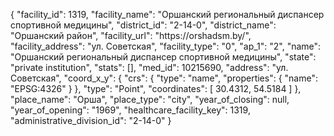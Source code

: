 {
    "facility_id": 1319,
    "facility_name": "Оршанский региональный диспансер спортивной медицины",
    "district_id": "2-14-0",
    "district_name": "Оршанский район",
    "facility_url": "https:\/\/orshadsm.by\/",
    "facility_address": "ул. Советская",
    "facility_type": "0",
    "ap_1": "2",
    "name": "Оршанский региональный диспансер спортивной медицины",
    "state": "private institution",
    "stats": [],
    "med_id": 10215690,
    "address": "ул. Советская",
    "coord_x_y": {
        "crs": {
            "type": "name",
            "properties": {
                "name": "EPSG:4326"
            }
        },
        "type": "Point",
        "coordinates": [
            30.4312,
            54.5184
        ]
    },
    "place_name": "Орша",
    "place_type": "city",
    "year_of_closing": null,
    "year_of_opening": "1969",
    "healthcare_facility_key": 1319,
    "administrative_division_id": "2-14-0"
}